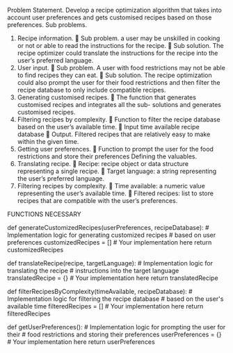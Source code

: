 Problem Statement. Develop a recipe optimization algorithm that takes into account user preferences and gets customised recipes based on those preferences.
Sub problems.
1.	Recipe information.
	Sub problem. a user may be unskilled in cooking or not or able to read the instructions for the recipe.
	Sub solution. The recipe optimizer could translate the instructions for the recipe into the user’s preferred language. 
2.	User input.
	Sub problem. A user with food restrictions may not be able to find recipes they can eat.
	Sub solution. The recipe optimization could also prompt the user for their food restrictions and then filter the recipe database to only include compatible recipes.
1.	Generating customised recipes.
	The function that generates customised recipes and integrates all the sub- solutions and generates customised recipes.
2.	Filtering recipes by complexity.
	Function to filter the recipe database based on the user’s available time.
	Input time available recipe database
	Output. Filtered recipes that are relatively easy to make within the given time. 
3.	Getting user preferences.
	Function to prompt the user for the food restrictions and store their preferences 
Defining the valuables.
1.	Translating recipe.
	Recipe: recipe object or data structure representing a single recipe.
	Target language: a string representing the user’s preferred language.
2.	Filtering recipes by complexity.
	Time available: a numeric value representing the user’s available time.
	Filtered recipes: list to store recipes that are compatible with the user’s preferences.
 
FUNCTIONS NECESSARY

def generateCustomizedRecipes(userPreferences, recipeDatabase):
    # Implementation logic for generating customized recipes
    # based on user preferences
    customizedRecipes = []
    # Your implementation here
    return customizedRecipes


def translateRecipe(recipe, targetLanguage):
    # Implementation logic for translating the recipe
    # instructions into the target language
    translatedRecipe = {}
    # Your implementation here
    return translatedRecipe


def filterRecipesByComplexity(timeAvailable, recipeDatabase):
    # Implementation logic for filtering the recipe database
    # based on the user's available time
    filteredRecipes = []
    # Your implementation here
    return filteredRecipes


def getUserPreferences():
    # Implementation logic for prompting the user for their
    # food restrictions and storing their preferences
    userPreferences = {}
    # Your implementation here
    return userPreferences
